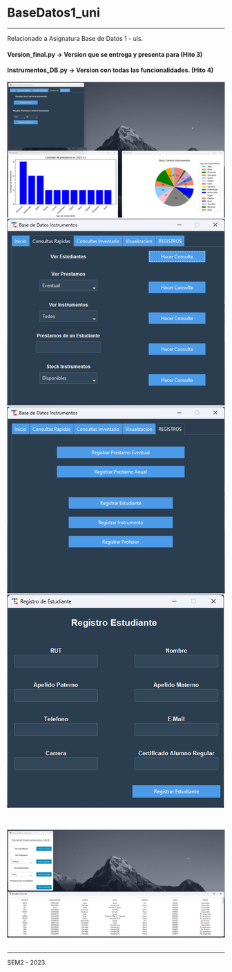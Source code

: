 # BaseDatos1_uni
*** 
Relacionado a Asignatura Base de Datos 1 - uls.


#### Version_final.py -> Version que se entrega y presenta para (Hito 3)<br>
#### Instrumentos_DB.py -> Version con todas las funcionalidades. (Hito 4)<br>

![plot](./Img/final_graficos.png)<br>
![plot](./Img/final_consulta_rapida.png)<br>
![plot](./Img/final_registra.png)<br>
![plot](./Img/final_registro_estudiante.png)<br>

<br><br>
![plot](./Img/banner_bootstrap_light.png)
<br><br>
***
SEM2 - 2023.
